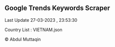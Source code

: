 

## Google Trends Keywords Scraper 
 
Last Update 27-03-2023 , 23:53:30

Country List :
VIETNAM.json



© Abdul Muttaqin 
